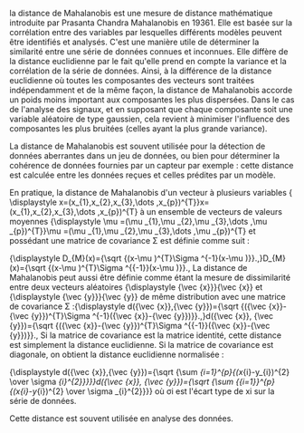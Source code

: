 la distance de Mahalanobis est une mesure de distance mathématique introduite par Prasanta Chandra Mahalanobis en 19361.
Elle est basée sur la corrélation entre des variables par lesquelles différents modèles peuvent être identifiés et analysés.
C'est une manière utile de déterminer la similarité entre une série de données connues et inconnues.
Elle diffère de la distance euclidienne par le fait qu'elle prend en compte la variance et la corrélation de la série de données. 
Ainsi, à la différence de la distance euclidienne où toutes les composantes des vecteurs sont traitées indépendamment et de la même façon, 
la distance de Mahalanobis accorde un poids moins important aux composantes les plus dispersées. Dans le cas de l'analyse des signaux, 
et en supposant que chaque composante soit une variable aléatoire de type gaussien, 
cela revient à minimiser l'influence des composantes les plus bruitées (celles ayant la plus grande variance).

La distance de Mahalanobis est souvent utilisée pour la détection de données aberrantes dans un jeu de données, 
ou bien pour déterminer la cohérence de données fournies par un capteur par exemple : cette distance est calculée entre les données reçues et celles prédites par un modèle.

En pratique, la distance de Mahalanobis d'un vecteur à plusieurs variables {
\displaystyle x=(x_{1},x_{2},x_{3},\dots ,x_{p})^{T}}x=(x_{1},x_{2},x_{3},\dots ,x_{p})^{T} 
à un ensemble de vecteurs de valeurs moyennes 
{\displaystyle \mu =(\mu _{1},\mu _{2},\mu _{3},\dots ,\mu _{p})^{T}}\mu =(\mu _{1},\mu _{2},\mu _{3},\dots ,\mu _{p})^{T} 
et possédant une matrice de covariance Σ est définie comme suit :

{\displaystyle D_{M}(x)={\sqrt {(x-\mu )^{T}\Sigma ^{-1}(x-\mu )}}.\,}D_{M}(x)={\sqrt  {(x-\mu )^{T}\Sigma ^{{-1}}(x-\mu )}}.\,
La distance de Mahalanobis peut aussi être définie comme étant la mesure de dissimilarité entre deux vecteurs aléatoires
{\displaystyle {\vec {x}}}{\vec  {x}} et {\displaystyle {\vec {y}}}{\vec  {y}} de même distribution avec une matrice de covariance
Σ :{\displaystyle d({\vec {x}},{\vec {y}})={\sqrt {({\vec {x}}-{\vec {y}})^{T}\Sigma ^{-1}({\vec {x}}-{\vec {y}})}}.\,}d({\vec  {x}},
{\vec  {y}})={\sqrt  {({\vec  {x}}-{\vec  {y}})^{T}\Sigma ^{{-1}}({\vec  {x}}-{\vec  {y}})}}.\,
Si la matrice de covariance est la matrice identité, cette distance est simplement la distance euclidienne. 
Si la matrice de covariance est diagonale, on obtient la distance euclidienne normalisée :

{\displaystyle d({\vec {x}},{\vec {y}})={\sqrt {\sum _{i=1}^{p}{(x_{i}-y_{i})^{2} \over \sigma _{i}^{2}}}}}d({\vec  {x}},
{\vec  {y}})={\sqrt  {\sum _{{i=1}}^{p}{(x_{i}-y_{i})^{2} \over \sigma _{i}^{2}}}}
où σi est l'écart type de xi sur la série de données.

Cette distance est souvent utilisée en analyse des données. 
